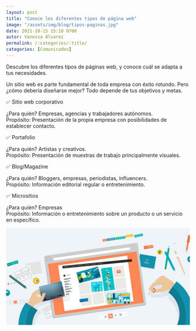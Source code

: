 ```yaml
---
layout: post
title: "Conoce los diferentes tipos de página web"
image: "/assets/img/blog/tipos-paginas.jpg"
date: 2021-10-15 15:10 0700
autor: Vanessa Álvarez
permalink: /:categories/:title/
categories: [Comunicados]
---
```



Descubre los diferentes tipos de páginas web, y conoce cuál se adapta a tus necesidades.


Un sitio web es parte fundamental de toda empresa con éxito rotundo. Pero ¿cómo debería diseñarse mejor? Todo depende de tus objetivos y metas.

 ✅ Sitio web corporativo

 ¿Para quién? Empresas, agencias y trabajadores autónomos.
 <br>
 Propósito: Presentación de la propia empresa con posibilidades de establecer contacto.



 ✅ Portafolio

 ¿Para quién? Artistas y creativos.
<br>
 Propósito: Presentación de muestras de trabajo principalmente visuales.


 ✅ Blog/Magazine

 ¿Para quién? Bloggers, empresas, periodistas, influencers.
 <br>
 Propósito: Información editorial regular o entretenimiento.



 ✅ Micrositios

 ¿Para quién? Empresas
 <br>
 Propósito: Información o entretenimiento sobre un producto o un servicio en específico.

 <img src="/assets/img/blog/web-tipo.jpg" class="img-fluid"  alt="Tipos de paginas web">



 






